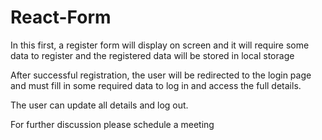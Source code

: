 # React-Form

In this first, a register form will display on screen and it will require some data to register and the registered data will be stored in local storage

After successful registration, the user will be redirected to the login page and must fill in some required data to log in and access the full details.

The user can update all details and log out.

For further discussion please schedule a meeting
